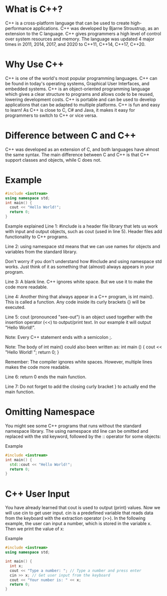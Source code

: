 # What is C++?
C++ is a cross-platform language that can be used to create high-performance applications.
C++ was developed by Bjarne Stroustrup, as an extension to the C language.
C++ gives programmers a high level of control over system resources and memory.
The language was updated 4 major times in 2011, 2014, 2017, and 2020 to C++11, C++14, C++17, C++20.


# Why Use C++
C++ is one of the world's most popular programming languages.
C++ can be found in today's operating systems, Graphical User Interfaces, and embedded systems.
C++ is an object-oriented programming language which gives a clear structure to programs and allows code to be reused, lowering development costs.
C++ is portable and can be used to develop applications that can be adapted to multiple platforms.
C++ is fun and easy to learn!
As C++ is close to C, C# and Java, it makes it easy for programmers to switch to C++ or vice versa.


# Difference between C and C++
C++ was developed as an extension of C, and both languages have almost the same syntax.
The main difference between C and C++ is that C++ support classes and objects, while C does not.

# Example

```cpp
#include <iostream>
using namespace std;
int main() {
  cout << "Hello World!";
  return 0;
}
```
Example explained
Line 1: #include <iostream> is a header file library that lets us work with input and output objects, such as cout (used in line 5). Header files add functionality to C++ programs.

Line 2: using namespace std means that we can use names for objects and variables from the standard library.

Don't worry if you don't understand how #include <iostream> and using namespace std works. Just think of it as something that (almost) always appears in your program.

Line 3: A blank line. C++ ignores white space. But we use it to make the code more readable.

Line 4: Another thing that always appear in a C++ program, is int main(). This is called a function. Any code inside its curly brackets {} will be executed.

Line 5: cout (pronounced "see-out") is an object used together with the insertion operator (<<) to output/print text. In our example it will output "Hello World!".

Note: Every C++ statement ends with a semicolon ;.

Note: The body of int main() could also been written as:
int main () { cout << "Hello World! "; return 0; }

Remember: The compiler ignores white spaces. However, multiple lines makes the code more readable.

Line 6: return 0 ends the main function.

Line 7: Do not forget to add the closing curly bracket } to actually end the main function.

# Omitting Namespace
You might see some C++ programs that runs without the standard namespace library. The using namespace std line can be omitted and replaced with the std keyword, followed by the :: operator for some objects:

Example

```cpp
#include <iostream>
int main() {
  std::cout << "Hello World!";
  return 0;
}
```
# C++ User Input
You have already learned that cout is used to output (print) values. Now we will use cin to get user input.
cin is a predefined variable that reads data from the keyboard with the extraction operator (>>).
In the following example, the user can input a number, which is stored in the variable x. Then we print the value of x:

Example
```cpp
#include <iostream>
using namespace std;

int main() {
  int x;
  cout << "Type a number: "; // Type a number and press enter
  cin >> x; // Get user input from the keyboard
  cout << "Your number is: " << x;
  return 0;
}
```
